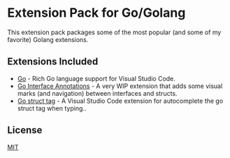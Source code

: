 # Extension Pack for Go/Golang

This extension pack packages some of the most popular (and some of my favorite) Golang extensions.

## Extensions Included

* [Go](https://marketplace.visualstudio.com/items?itemName=golang.Go) - Rich Go language support for Visual Studio Code.
* [Go Interface Annotations](https://marketplace.visualstudio.com/items?itemName=galkowskit.go-interface-annotations) - A very WIP extension that adds some visual marks (and navigation) between interfaces and structs.
* [Go struct tag](https://marketplace.visualstudio.com/items?itemName=liuchao.go-struct-tag) - A Visual Studio Code extension for autocomplete the go struct tag when typing..

## License

[MIT](https://github.com/lyonnee/go-vscode-pack/blob/master/LICENSE.txt)